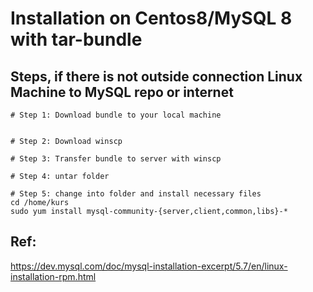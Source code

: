 # Installation on Centos8/MySQL 8 with tar-bundle 

## Steps, if there is not outside connection Linux Machine to MySQL repo or internet 

```
# Step 1: Download bundle to your local machine 


# Step 2: Download winscp 

# Step 3: Transfer bundle to server with winscp 

# Step 4: untar folder 

# Step 5: change into folder and install necessary files 
cd /home/kurs 
sudo yum install mysql-community-{server,client,common,libs}-*

```

## Ref: 

https://dev.mysql.com/doc/mysql-installation-excerpt/5.7/en/linux-installation-rpm.html
